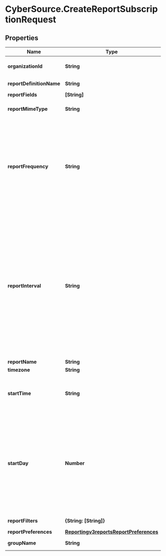# CyberSource.CreateReportSubscriptionRequest

## Properties
Name | Type | Description | Notes
------------ | ------------- | ------------- | -------------
**organizationId** | **String** | Valid CyberSource organizationId | [optional] 
**reportDefinitionName** | **String** | Valid Report Definition Name | 
**reportFields** | **[String]** |  | 
**reportMimeType** | **String** | Valid values: - application/xml - text/csv  | 
**reportFrequency** | **String** | &#39;The frequency for which subscription is created.&#39; **NOTE: Do not document USER_DEFINED Frequency field in developer center** Valid Values:   - &#39;DAILY&#39;   - &#39;WEEKLY&#39;   - &#39;MONTHLY&#39;   - &#39;USER_DEFINED&#39;  | 
**reportInterval** | **String** | If the reportFrequency is User-defined, reportInterval should be in **ISO 8601 time format** Please refer the following link to know more about ISO 8601 format.[Rfc Time Format](https://en.wikipedia.org/wiki/ISO_8601#Durations)  **Example time format for 2 hours and 30 Mins:**   - PT2H30M **NOTE: Do not document reportInterval field in developer center**  | [optional] 
**reportName** | **String** |  | 
**timezone** | **String** |  | 
**startTime** | **String** | The hour at which the report generation should start. It should be in hhmm format. | 
**startDay** | **Number** | This is the start day if the frequency is WEEKLY or MONTHLY. The value varies from 1-7 for WEEKLY and 1-31 for MONTHLY. For WEEKLY 1 means Sunday and 7 means Saturday. By default the value is 1. | [optional] 
**reportFilters** | **{String: [String]}** | List of filters to apply | [optional] 
**reportPreferences** | [**Reportingv3reportsReportPreferences**](Reportingv3reportsReportPreferences.md) |  | [optional] 
**groupName** | **String** | Valid GroupName | [optional] 


